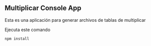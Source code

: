 
## Multiplicar Console App

Esta es una aplicación para generar archivos de tablas de multiplicar

Ejecuta este comando

```
npm install
```